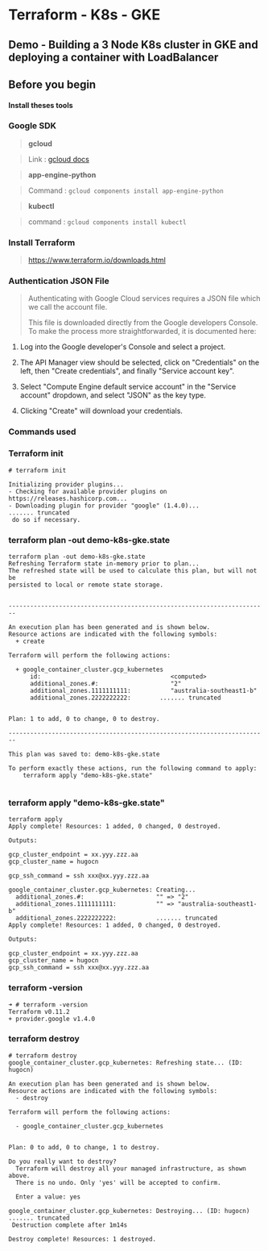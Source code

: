 # Terraform - K8s - GKE
## Demo - Building a 3 Node K8s cluster in GKE and deploying a container with LoadBalancer

## Before you begin

#### Install theses tools

### Google SDK

> **gcloud**

 >Link : [gcloud docs](https://cloud.google.com/sdk/docs/)

 >**app-engine-python**

 >Command : ```gcloud components install app-engine-python```

>**kubectl**

>command : ```gcloud components install kubectl```


### Install Terraform
> https://www.terraform.io/downloads.html

### Authentication JSON File
>
> Authenticating with Google Cloud services requires a JSON file which we call the account file.
>
> This file is downloaded directly from the Google developers Console. To make the process more straightforwarded, it is documented here:
>
1. Log into the Google developer's Console and select a project.
>
2. The API Manager view should be selected, click on "Credentials" on the left, then "Create credentials", and finally "Service account key".
>
3.  Select "Compute Engine default service account" in the "Service account" dropdown, and select "JSON" as the key type.
>
4. Clicking "Create" will download your credentials.

### Commands used

### Terraform init

```
# terraform init

Initializing provider plugins...
- Checking for available provider plugins on https://releases.hashicorp.com...
- Downloading plugin for provider "google" (1.4.0)...
....... truncated
 do so if necessary.

```
### terraform plan -out demo-k8s-gke.state
```
terraform plan -out demo-k8s-gke.state
Refreshing Terraform state in-memory prior to plan...
The refreshed state will be used to calculate this plan, but will not be
persisted to local or remote state storage.


------------------------------------------------------------------------

An execution plan has been generated and is shown below.
Resource actions are indicated with the following symbols:
  + create

Terraform will perform the following actions:

  + google_container_cluster.gcp_kubernetes
      id:                                    <computed>
      additional_zones.#:                    "2"
      additional_zones.1111111111:           "australia-southeast1-b"
      additional_zones.2222222222:        ....... truncated


Plan: 1 to add, 0 to change, 0 to destroy.

------------------------------------------------------------------------

This plan was saved to: demo-k8s-gke.state

To perform exactly these actions, run the following command to apply:
    terraform apply "demo-k8s-gke.state"


```

### terraform apply "demo-k8s-gke.state"

```
terraform apply
Apply complete! Resources: 1 added, 0 changed, 0 destroyed.

Outputs:

gcp_cluster_endpoint = xx.yyy.zzz.aa
gcp_cluster_name = hugocn

gcp_ssh_command = ssh xxx@xx.yyy.zzz.aa

```

```
google_container_cluster.gcp_kubernetes: Creating...
  additional_zones.#:                    "" => "2"
  additional_zones.1111111111:           "" => "australia-southeast1-b"
  additional_zones.2222222222:           ....... truncated
Apply complete! Resources: 1 added, 0 changed, 0 destroyed.

Outputs:

gcp_cluster_endpoint = xx.yyy.zzz.aa
gcp_cluster_name = hugocn
gcp_ssh_command = ssh xxx@xx.yyy.zzz.aa

```
### terraform -version

```
➜ # terraform -version
Terraform v0.11.2
+ provider.google v1.4.0
```
### terraform destroy

```
# terraform destroy
google_container_cluster.gcp_kubernetes: Refreshing state... (ID: hugocn)

An execution plan has been generated and is shown below.
Resource actions are indicated with the following symbols:
  - destroy

Terraform will perform the following actions:

  - google_container_cluster.gcp_kubernetes


Plan: 0 to add, 0 to change, 1 to destroy.

Do you really want to destroy?
  Terraform will destroy all your managed infrastructure, as shown above.
  There is no undo. Only 'yes' will be accepted to confirm.

  Enter a value: yes

google_container_cluster.gcp_kubernetes: Destroying... (ID: hugocn)
....... truncated
 Destruction complete after 1m14s

Destroy complete! Resources: 1 destroyed.

```
